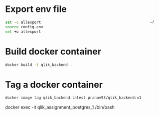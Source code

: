 # Export env file

```bash
set -o allexport                                                 ─╯
source config.env
set +o allexport
```

# Build docker container
```bash
docker build -t qlik_backend .
```

# Tag a docker container
```bash
docker image tag qlik_backend:latest pranav93/qlik_backend:v1
```

docker exec -it qlik_assignment_postgres_1 /bin/bash